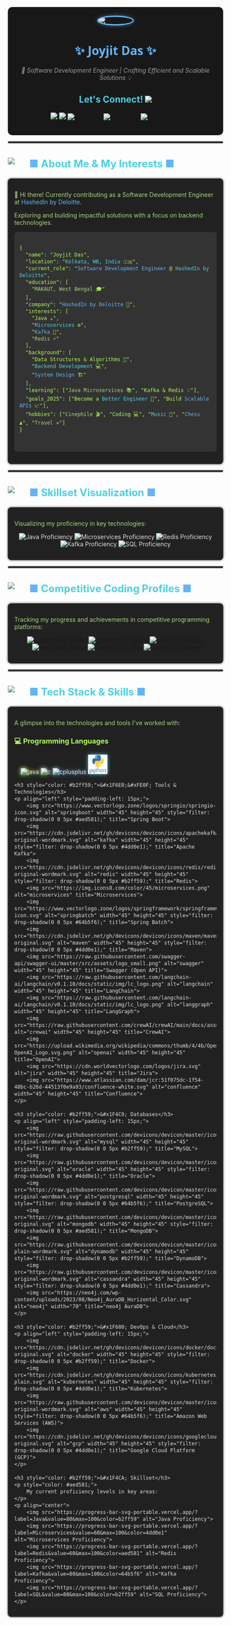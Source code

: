 <div align="center" style="background-color: #181818; color: #f0f0f0; padding: 20px; border-radius: 10px;">
    <a href="https://github.com/joyjitdas3918" target="_blank">
        <img src="https://media.licdn.com/dms/image/v2/D4E03AQHDoC6Uj8Xscw/profile-displayphoto-shrink_400_400/profile-displayphoto-shrink_400_400/0/1725519214622?e=1749686400&v=beta&t=q3QmewIomt-fIcGoJnY9HWMcjenxFMEQUHEn24FdHuI"
             alt="Joyjit Das"
             width="150"
             height="150"
             style="border-radius: 50%;
                    border: 3px solid #64b5f6;
                    box-shadow: 0 0 10px rgba(100, 181, 246, 0.5);
                    transition: transform 0.3s ease-in-out;"
             onmouseover="this.style.transform='scale(1.05)'"
             onmouseout="this.style.transform='scale(1)'"
        >
    </a>
    <h1 align="center" style="color: #64b5f6; font-family: 'Segoe UI', Tahoma, Geneva, Verdana, sans-serif;">
        ✨ Joyjit Das ✨
    </h1>
    <p align="center" style="color: #9e9e9e; font-style: italic;">
        🚀 Software Development Engineer | Crafting Efficient and Scalable Solutions 💡
    </p>
    <h2 align="center" style="color: #4dd0e1;">
        Let's Connect! <img src="https://raw.githubusercontent.com/MartinHeinz/MartinHeinz/master/wave.gif" width="30">
    </h2>
    <p align="center">
        <a href="https://www.linkedin.com/in/joyjit-das/">
            <img height="50" src="https://img.shields.io/badge/LinkedIn-%230077B5.svg?style=for-the-badge&logo=linkedin&logoColor=white"/>
        </a>
        <a href="https://www.instagram.com/joyjit_codes/">
            <img height="50" src="https://img.shields.io/badge/Instagram-%23E4405F.svg?style=for-the-badge&logo=instagram&logoColor=white"/>
        </a>
        <a href="https://leetcode.com/joyjit_codes/" target="_blank">
            <img height="50" src="https://img.shields.io/badge/LeetCode-FFA116?style=for-the-badge&logo=leetcode&logoColor=black" alt="LeetCode">
        </a>
        <a href="https://www.codechef.com/users/joyjit_das" target="_blank">
            <img height="50" src="https://img.shields.io/badge/CodeChef-%23ED7717.svg?style=for-the-badge&logo=codechef&logoColor=white" alt="CodeChef">
        </a>
        <a href="https://codeforces.com/profile/peter_griffin_codes" target="_blank">
            <img height="50" src="https://img.shields.io/badge/Codeforces-%234CAF50.svg?style=for-the-badge&logo=codeforces&logoColor=white" alt="Codeforces">
        </a>
    </p>
</div>
<hr style="border: 2px solid #424242; border-radius: 5px;">

<h2 style="color: #4dd0e1; font-size: 1.7em;">
    <img src="https://img.icons8.com/ios-filled/40/f0f0f0/user-male.png" align="left" width="40" style="margin-right: 10px;">
    <span style="color: #64b5f6;">&#9632;</span> About Me & My Interests <span style="color: #64b5f6;">&#9632;</span>
</h2>
<div style="background-color: #212121; color: #e0e0e0; padding: 15px; border-radius: 8px; box-shadow: 0 0 5px #333;">
    <p style="color: #aed581;">
        👋 Hi there! Currently contributing as a Software Development Engineer at <a href="https://www2.deloitte.com/in/en.html" target="_blank" style="color: #64b5f6; text-decoration: none;">HashedIn by Deloitte</a>.
    </p>
    <p style="color: #aed581;">
        Exploring and building impactful solutions with a focus on backend technologies.
    </p>
    <pre style="background-color: #333; padding: 12px; border-radius: 6px; color:#b2ff59; font-family: 'Consolas', monospace; overflow-x: auto;">
        <code>
{
  "name": "Joyjit Das",
  "location": "<span style='color: #4dd0e1;'>Kolkata, WB, India</span> 🇮🇳",
  "current_role": "<span style='color: #64b5f6;'>Software Development Engineer</span> @ <span style='color: #4dd0e1;'>HashedIn by Deloitte</span>",
  "education": [
    "<span style='color: #aed581;'>MAKAUT, West Bengal</span> 🎓"
  ],
  "company": "<span style='color: #64b5f6;'>HashedIn by Deloitte</span> 🏢",
  "interests": [
    "<span style='color: #b2ff59;'>Java</span> ☕",
    "<span style='color: #4dd0e1;'>Microservices</span> ⚙️",
    "<span style='color: #64b5f6;'>Kafka</span> 🚀",
    "<span style='color: #aed581;'>Redis</span> ⚡"
  ],
  "background": [
    "<span style='color: #b2ff59;'>Data Structures & Algorithms</span> 🧠",
    "<span style='color: #4dd0e1;'>Backend Development</span> 💻",
    "<span style='color: #64b5f6;'>System Design</span> 🏗️"
  ],
  "learning": ["<span style='color: #aed581;'>Java Microservices</span> 📚", "<span style='color: #b2ff59;'>Kafka & Redis</span> 💡"],
  "goals_2025": ["Become a <span style='color: #4dd0e1;'>Better Engineer</span> 💪", "Build <span style='color: #64b5f6;'>Scalable APIs</span> 📈"],
  "hobbies": ["<span style='color: #aed581;'>Cinephile</span> 🎬", "<span style='color: #b2ff59;'>Coding</span> 💻", "<span style='color: #4dd0e1;'>Music</span> 🎸", "<span style='color: #64b5f6;'>Chess</span> ♟️", "<span style='color: #aed581;'>Travel</span> ✈️"]
}
        </code>
    </pre>
</div>

<hr style="border: 2px solid #424242; border-radius: 5px;">

<h2 style="color: #4dd0e1; font-size: 1.7em;">
    <img src="https://img.icons8.com/ios-filled/40/f0f0f0/bar-chart.png" align="left" width="40" style="margin-right: 10px;">
    <span style="color: #64b5f6;">&#9632;</span> Skillset Visualization <span style="color: #64b5f6;">&#9632;</span>
</h2>
<div style="background-color: #212121; color: #e0e0e0; padding: 15px; border-radius: 8px; box-shadow: 0 0 5px #333;">
    <p style="color: #aed581;">
        Visualizing my proficiency in key technologies:
    </p>
    <p align="center">
        <img src="https://progress-bar-svg-portable.vercel.app/?label=Java&value=80&max=100&color=b2ff59" alt="Java Proficiency">
        <img src="https://progress-bar-svg-portable.vercel.app/?label=Microservices&value=60&max=100&color=4dd0e1" alt="Microservices Proficiency">
        <img src="https://progress-bar-svg-portable.vercel.app/?label=Redis&value=60&max=100&color=aed581" alt="Redis Proficiency">
        <img src="https://progress-bar-svg-portable.vercel.app/?label=Kafka&value=80&max=100&color=64b5f6" alt="Kafka Proficiency">
        <img src="https://progress-bar-svg-portable.vercel.app/?label=SQL&value=80&max=100&color=b2ff59" alt="SQL Proficiency">
    </p>
</div>

<hr style="border: 2px solid #424242; border-radius: 5px;">

<h2 style="color: #4dd0e1; font-size: 1.7em;">
    <img src="https://img.icons8.com/ios-filled/40/f0f0f0/medal.png" align="left" width="40" style="margin-right: 10px;">
    <span style="color: #64b5f6;">&#9632;</span> Competitive Coding Profiles <span style="color: #64b5f6;">&#9632;</span>
</h2>
<div style="background-color: #212121; color: #e0e0e0; padding: 15px; border-radius: 8px; box-shadow: 0 0 5px #333;">
    <p style="color: #aed581;">
        Tracking my progress and achievements in competitive programming platforms:
    </p>
    <p align="center">
        <a href="https://codeforces.com/profile/peter_griffin_codes" target="_blank">
            <img src="https://img.shields.io/badge/Codeforces-Expert-%23C3E88D?style=for-the-badge&logo=codeforces&logoColor=black" alt="Codeforces Expert">
            <img src="https://img.shields.io/badge/Rating-1604-%23C3E88D?style=flat-square" alt="Codeforces Rating">
        </a>
        <a href="https://leetcode.com/joyjit_codes/" target="_blank">
            <img src="https://img.shields.io/badge/LeetCode-Knight-%2380CBC4?style=for-the-badge&logo=leetcode&logoColor=black" alt="LeetCode Knight">
            <img src="https://img.shields.io/badge/Rating-2137-%2380CBC4?style=flat-square" alt="LeetCode Rating">
        </a>
        <a href="https://www.codechef.com/users/joyjit_das" target="_blank">
            <img src="https://img.shields.io/badge/CodeChef-4%20Star-%23F08080?style=for-the-badge&logo=codechef&logoColor=black" alt="CodeChef 4 Star">
            <img src="https://img.shields.io/badge/Rating-1969-%23F08080?style=flat-square" alt="CodeChef Rating">
        </a>
    </p>
</div>

<hr style="border: 2px solid #424242; border-radius: 5px;">

<h2 style="color: #4dd0e1; font-size: 1.7em;">
    <img src="https://img.icons8.com/ios-filled/40/f0f0f0/console.png" align="left" width="40" style="margin-right: 10px;">
    <span style="color: #64b5f6;">&#9632;</span> Tech Stack & Skills <span style="color: #64b5f6;">&#9632;</span>
</h2>
<div style="background-color: #212121; color: #e0e0e0; padding: 15px; border-radius: 8px; box-shadow: 0 0 5px #333;">
    <p style="color: #aed581;">
        A glimpse into the technologies and tools I've worked with:
    </p>
    <h3 style="color: #b2ff59;">&#x1F4BB; Programming Languages</h3>
    <p align="left" style="padding-left: 15px;">
        <img src="https://cdn.jsdelivr.net/gh/devicons/devicon/icons/java/java-original.svg" alt="java" width="45" height="45" style="filter: drop-shadow(0 0 5px #b2ff59);" title="Java (Java 8)">
        <img src="https://cdn.jsdelivr.net/gh/devicons/devicon/icons/c/c-original.svg" alt="c" width="45" height="45" style="filter: drop-shadow(0 0 5px #aed581);" title="C">
        <img src="https://cdn.jsdelivr.net/gh/devicons/devicon/icons/cplusplus/cplusplus-original.svg" alt="cplusplus" width="45" height="45" style="filter: drop-shadow(0 0 5px #64b5f6);" title="C++">
        <img src="https://raw.githubusercontent.com/devicons/devicon/master/icons/python/python-original-wordmark.svg" alt="python" width="45" height="45" style="filter: drop-shadow(0 0 5px #4dd0e1);" title="Python">
    </p>

    <h3 style="color: #b2ff59;">&#x1F6E0;&#xFE0F; Tools & Technologies</h3>
    <p align="left" style="padding-left: 15px;">
        <img src="https://www.vectorlogo.zone/logos/springio/springio-icon.svg" alt="springboot" width="45" height="45" style="filter: drop-shadow(0 0 5px #aed581);" title="Spring Boot">
        <img src="https://cdn.jsdelivr.net/gh/devicons/devicon/icons/apachekafka/apachekafka-original-wordmark.svg" alt="kafka" width="45" height="45" style="filter: drop-shadow(0 0 5px #4dd0e1);" title="Apache Kafka">
        <img src="https://cdn.jsdelivr.net/gh/devicons/devicon/icons/redis/redis-original-wordmark.svg" alt="redis" width="45" height="45" style="filter: drop-shadow(0 0 5px #b2ff59);" title="Redis">
        <img src="https://img.icons8.com/color/45/microservices.png" alt="microservices" title="Microservices">
        <img src="https://www.vectorlogo.zone/logos/springframework/springframework-icon.svg" alt="springbatch" width="45" height="45" style="filter: drop-shadow(0 0 5px #64b5f6);" title="Spring Batch">
        <img src="https://cdn.jsdelivr.net/gh/devicons/devicon/icons/maven/maven-original.svg" alt="maven" width="45" height="45" style="filter: drop-shadow(0 0 5px #4dd0e1);" title="Maven">
        <img src="https://raw.githubusercontent.com/swagger-api/swagger-ui/master/src/assets/logo_small.png" alt="swagger" width="45" height="45" title="Swagger (Open API)">
        <img src="https://raw.githubusercontent.com/langchain-ai/langchain/v0.1.10/docs/static/img/lc_logo.png" alt="langchain" width="45" height="45" title="LangChain">
        <img src="https://raw.githubusercontent.com/langchain-ai/langchain/v0.1.10/docs/static/img/lc_logo.png" alt="langgraph" width="45" height="45" title="LangGraph">
        <img src="https://raw.githubusercontent.com/crewAI/crewAI/main/docs/assets/logo.png" alt="crewai" width="45" height="45" title="CrewAI">
        <img src="https://upload.wikimedia.org/wikipedia/commons/thumb/4/4b/OpenAI_Logo.svg/512px-OpenAI_Logo.svg.png" alt="openai" width="45" height="45" title="OpenAI">
        <img src="https://cdn.worldvectorlogo.com/logos/jira.svg" alt="jira" width="45" height="45" title="Jira">
        <img src="https://www.atlassian.com/dam/jcr:51f075dc-1f54-48bc-b26d-44513f0e9a93/confluence-white.svg" alt="confluence" width="45" height="45" title="Confluence">
    </p>

    <h3 style="color: #b2ff59;">&#x1F4C0; Databases</h3>
    <p align="left" style="padding-left: 15px;">
        <img src="https://raw.githubusercontent.com/devicons/devicon/master/icons/mysql/mysql-original-wordmark.svg" alt="mysql" width="45" height="45" style="filter: drop-shadow(0 0 5px #b2ff59);" title="MySQL">
        <img src="https://raw.githubusercontent.com/devicons/devicon/master/icons/oracle/oracle-original.svg" alt="oracle" width="45" height="45" style="filter: drop-shadow(0 0 5px #4dd0e1);" title="Oracle">
        <img src="https://raw.githubusercontent.com/devicons/devicon/master/icons/postgresql/postgresql-original-wordmark.svg" alt="postgresql" width="45" height="45" style="filter: drop-shadow(0 0 5px #64b5f6);" title="PostgreSQL">
        <img src="https://raw.githubusercontent.com/devicons/devicon/master/icons/mongodb/mongodb-original.svg" alt="mongodb" width="45" height="45" style="filter: drop-shadow(0 0 5px #aed581);" title="MongoDB">
        <img src="https://raw.githubusercontent.com/devicons/devicon/master/icons/amazonwebservices/amazonwebservices-plain-wordmark.svg" alt="dynamodb" width="45" height="45" style="filter: drop-shadow(0 0 5px #b2ff59);" title="DynamoDB">
        <img src="https://raw.githubusercontent.com/devicons/devicon/master/icons/apachecassandra/apachecassandra-original-wordmark.svg" alt="cassandra" width="45" height="45" style="filter: drop-shadow(0 0 5px #4dd0e1);" title="Cassandra">
        <img src="https://neo4j.com/wp-content/uploads/2023/08/Neo4j_AuraDB_Horizontal_Color.svg" alt="neo4j" width="70" title="neo4j AuraDB">
    </p>

    <h3 style="color: #b2ff59;">&#x1F680; DevOps & Cloud</h3>
    <p align="left" style="padding-left: 15px;">
        <img src="https://cdn.jsdelivr.net/gh/devicons/devicon/icons/docker/docker-original.svg" alt="docker" width="45" height="45" style="filter: drop-shadow(0 0 5px #b2ff59);" title="Docker">
        <img src="https://cdn.jsdelivr.net/gh/devicons/devicon/icons/kubernetes/kubernetes-plain.svg" alt="kubernetes" width="45" height="45" style="filter: drop-shadow(0 0 5px #4dd0e1);" title="Kubernetes">
        <img src="https://raw.githubusercontent.com/devicons/devicon/master/icons/amazonwebservices/amazonwebservices-original-wordmark.svg" alt="aws" width="45" height="45" style="filter: drop-shadow(0 0 5px #64b5f6);" title="Amazon Web Services (AWS)">
        <img src="https://cdn.jsdelivr.net/gh/devicons/devicon/icons/googlecloud/googlecloud-original.svg" alt="gcp" width="45" height="45" style="filter: drop-shadow(0 0 5px #4dd0e1);" title="Google Cloud Platform (GCP)">
    </p>

    <h3 style="color: #b2ff59;">&#x1F4CA; Skillset</h3>
    <p style="color: #aed581;">
        My current proficiency levels in key areas:
    </p>
    <p align="center">
        <img src="https://progress-bar-svg-portable.vercel.app/?label=Java&value=80&max=100&color=b2ff59" alt="Java Proficiency">
        <img src="https://progress-bar-svg-portable.vercel.app/?label=Microservices&value=60&max=100&color=4dd0e1" alt="Microservices Proficiency">
        <img src="https://progress-bar-svg-portable.vercel.app/?label=Redis&value=60&max=100&color=aed581" alt="Redis Proficiency">
        <img src="https://progress-bar-svg-portable.vercel.app/?label=Kafka&value=80&max=100&color=64b5f6" alt="Kafka Proficiency">
        <img src="https://progress-bar-svg-portable.vercel.app/?label=SQL&value=80&max=100&color=b2ff59" alt="SQL Proficiency">
    </p>
</div>
